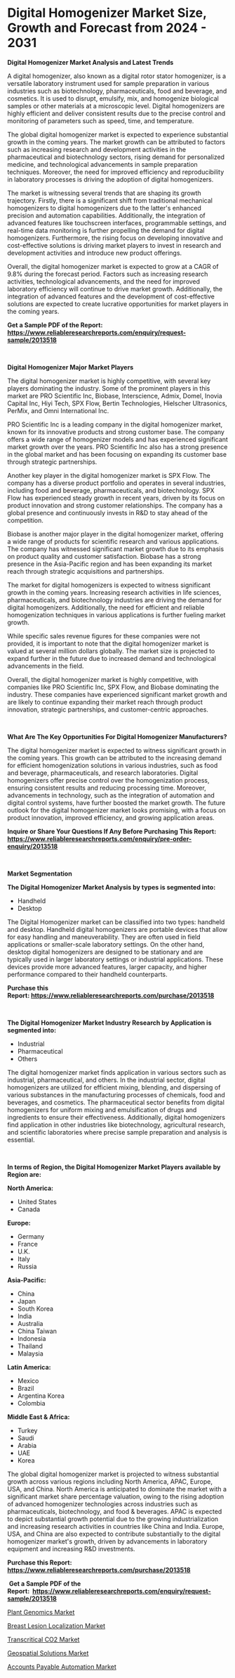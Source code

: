 <p><h1>Digital Homogenizer Market Size, Growth and Forecast from 2024 - 2031</h1></p><p><strong>Digital Homogenizer Market Analysis and Latest Trends</strong></p>
<p><p>A digital homogenizer, also known as a digital rotor stator homogenizer, is a versatile laboratory instrument used for sample preparation in various industries such as biotechnology, pharmaceuticals, food and beverage, and cosmetics. It is used to disrupt, emulsify, mix, and homogenize biological samples or other materials at a microscopic level. Digital homogenizers are highly efficient and deliver consistent results due to the precise control and monitoring of parameters such as speed, time, and temperature.</p><p>The global digital homogenizer market is expected to experience substantial growth in the coming years. The market growth can be attributed to factors such as increasing research and development activities in the pharmaceutical and biotechnology sectors, rising demand for personalized medicine, and technological advancements in sample preparation techniques. Moreover, the need for improved efficiency and reproducibility in laboratory processes is driving the adoption of digital homogenizers.</p><p>The market is witnessing several trends that are shaping its growth trajectory. Firstly, there is a significant shift from traditional mechanical homogenizers to digital homogenizers due to the latter's enhanced precision and automation capabilities. Additionally, the integration of advanced features like touchscreen interfaces, programmable settings, and real-time data monitoring is further propelling the demand for digital homogenizers. Furthermore, the rising focus on developing innovative and cost-effective solutions is driving market players to invest in research and development activities and introduce new product offerings.</p><p>Overall, the digital homogenizer market is expected to grow at a CAGR of 9.8% during the forecast period. Factors such as increasing research activities, technological advancements, and the need for improved laboratory efficiency will continue to drive market growth. Additionally, the integration of advanced features and the development of cost-effective solutions are expected to create lucrative opportunities for market players in the coming years.</p></p>
<p><strong>Get a Sample PDF of the Report:&nbsp; <a href="https://www.reliableresearchreports.com/enquiry/request-sample/2013518">https://www.reliableresearchreports.com/enquiry/request-sample/2013518</a></strong></p>
<p>&nbsp;</p>
<p><strong>Digital Homogenizer Major Market Players</strong></p>
<p><p>The digital homogenizer market is highly competitive, with several key players dominating the industry. Some of the prominent players in this market are PRO Scientific Inc, Biobase, Interscience, Admix, Domel, Inovia Capital Inc, Hiyi Tech, SPX Flow, Bertin Technologies, Hielscher Ultrasonics, PerMix, and Omni International Inc.</p><p>PRO Scientific Inc is a leading company in the digital homogenizer market, known for its innovative products and strong customer base. The company offers a wide range of homogenizer models and has experienced significant market growth over the years. PRO Scientific Inc also has a strong presence in the global market and has been focusing on expanding its customer base through strategic partnerships.</p><p>Another key player in the digital homogenizer market is SPX Flow. The company has a diverse product portfolio and operates in several industries, including food and beverage, pharmaceuticals, and biotechnology. SPX Flow has experienced steady growth in recent years, driven by its focus on product innovation and strong customer relationships. The company has a global presence and continuously invests in R&D to stay ahead of the competition.</p><p>Biobase is another major player in the digital homogenizer market, offering a wide range of products for scientific research and various applications. The company has witnessed significant market growth due to its emphasis on product quality and customer satisfaction. Biobase has a strong presence in the Asia-Pacific region and has been expanding its market reach through strategic acquisitions and partnerships.</p><p>The market for digital homogenizers is expected to witness significant growth in the coming years. Increasing research activities in life sciences, pharmaceuticals, and biotechnology industries are driving the demand for digital homogenizers. Additionally, the need for efficient and reliable homogenization techniques in various applications is further fueling market growth.</p><p>While specific sales revenue figures for these companies were not provided, it is important to note that the digital homogenizer market is valued at several million dollars globally. The market size is projected to expand further in the future due to increased demand and technological advancements in the field.</p><p>Overall, the digital homogenizer market is highly competitive, with companies like PRO Scientific Inc, SPX Flow, and Biobase dominating the industry. These companies have experienced significant market growth and are likely to continue expanding their market reach through product innovation, strategic partnerships, and customer-centric approaches.</p></p>
<p>&nbsp;</p>
<p><strong>What Are The Key Opportunities For Digital Homogenizer Manufacturers?</strong></p>
<p><p>The digital homogenizer market is expected to witness significant growth in the coming years. This growth can be attributed to the increasing demand for efficient homogenization solutions in various industries, such as food and beverage, pharmaceuticals, and research laboratories. Digital homogenizers offer precise control over the homogenization process, ensuring consistent results and reducing processing time. Moreover, advancements in technology, such as the integration of automation and digital control systems, have further boosted the market growth. The future outlook for the digital homogenizer market looks promising, with a focus on product innovation, improved efficiency, and growing application areas.</p></p>
<p><strong>Inquire or Share Your Questions If Any Before Purchasing This Report: <a href="https://www.reliableresearchreports.com/enquiry/pre-order-enquiry/2013518">https://www.reliableresearchreports.com/enquiry/pre-order-enquiry/2013518</a></strong></p>
<p>&nbsp;</p>
<p><strong>Market Segmentation</strong></p>
<p><strong>The Digital Homogenizer Market Analysis by types is segmented into:</strong></p>
<p><ul><li>Handheld</li><li>Desktop</li></ul></p>
<p><p>The Digital Homogenizer market can be classified into two types: handheld and desktop. Handheld digital homogenizers are portable devices that allow for easy handling and maneuverability. They are often used in field applications or smaller-scale laboratory settings. On the other hand, desktop digital homogenizers are designed to be stationary and are typically used in larger laboratory settings or industrial applications. These devices provide more advanced features, larger capacity, and higher performance compared to their handheld counterparts.</p></p>
<p><strong>Purchase this Report:&nbsp;<a href="https://www.reliableresearchreports.com/purchase/2013518">https://www.reliableresearchreports.com/purchase/2013518</a></strong></p>
<p>&nbsp;</p>
<p><strong>The Digital Homogenizer Market Industry Research by Application is segmented into:</strong></p>
<p><ul><li>Industrial</li><li>Pharmaceutical</li><li>Others</li></ul></p>
<p><p>The digital homogenizer market finds application in various sectors such as industrial, pharmaceutical, and others. In the industrial sector, digital homogenizers are utilized for efficient mixing, blending, and dispersing of various substances in the manufacturing processes of chemicals, food and beverages, and cosmetics. The pharmaceutical sector benefits from digital homogenizers for uniform mixing and emulsification of drugs and ingredients to ensure their effectiveness. Additionally, digital homogenizers find application in other industries like biotechnology, agricultural research, and scientific laboratories where precise sample preparation and analysis is essential.</p></p>
<p>&nbsp;</p>
<p><strong>In terms of Region, the Digital Homogenizer Market Players available by Region are:</strong></p>
<p>
    <p> <strong> North America: </strong>
        <ul>
            <li>United States</li>
            <li>Canada</li>
        </ul>
        </p> 
    <p> <strong> Europe: </strong>
        <ul>
            <li>Germany</li>
            <li>France</li>
            <li>U.K.</li>
            <li>Italy</li>
            <li>Russia</li>
        </ul>
        </p> 
    <p> <strong> Asia-Pacific: </strong>
        <ul>
            <li>China</li>
            <li>Japan</li>
            <li>South Korea</li>
            <li>India</li>
            <li>Australia</li>
            <li>China Taiwan</li>
            <li>Indonesia</li>
            <li>Thailand</li>
            <li>Malaysia</li>
        </ul>
        </p> 
    <p> <strong> Latin America: </strong>
        <ul>
            <li>Mexico</li>
            <li>Brazil</li>
            <li>Argentina Korea</li>
            <li>Colombia</li>
        </ul>
        </p> 
    <p> <strong> Middle East & Africa: </strong>
        <ul>
            <li>Turkey</li>
            <li>Saudi</li>
            <li>Arabia</li>
            <li>UAE</li>
            <li>Korea</li>
        </ul>
    </p>
    </p>
<p><p>The global digital homogenizer market is projected to witness substantial growth across various regions including North America, APAC, Europe, USA, and China. North America is anticipated to dominate the market with a significant market share percentage valuation, owing to the rising adoption of advanced homogenizer technologies across industries such as pharmaceuticals, biotechnology, and food & beverages. APAC is expected to depict substantial growth potential due to the growing industrialization and increasing research activities in countries like China and India. Europe, USA, and China are also expected to contribute substantially to the digital homogenizer market's growth, driven by advancements in laboratory equipment and increasing R&D investments.</p></p>
<p><strong>Purchase this Report: <a href="https://www.reliableresearchreports.com/purchase/2013518">https://www.reliableresearchreports.com/purchase/2013518</a></strong></p>
<p>&nbsp;<strong>Get a Sample PDF of the Report:&nbsp;&nbsp;<a href="https://www.reliableresearchreports.com/enquiry/request-sample/2013518">https://www.reliableresearchreports.com/enquiry/request-sample/2013518</a></strong></p>
<p><strong></strong></p>
<p><p><a href="https://medium.com/p/ca15ecd5f011/edit">Plant Genomics Market</a></p><p><a href="https://medium.com/@elizabethramirez644/breast-lesion-localization-market-report-reveals-the-latest-trends-and-growth-opportunities-of-this-e50585bb4299">Breast Lesion Localization Market</a></p><p><a href="https://medium.com/@elizabethramirez644/transcritical-co2-market-size-cagr-trends-2024-2030-a820e145dcd8">Transcritical CO2 Market</a></p><p><a href="https://medium.com/@elizabethramirez644/geospatial-solutions-market-trends-forecast-and-competitive-analysis-to-2030-b12bfc366cb2">Geospatial Solutions Market</a></p><p><a href="https://medium.com/@elizabethramirez644/accounts-payable-automation-market-size-market-outlook-and-market-forecast-2023-to-2030-251eb17b1a72">Accounts Payable Automation Market</a></p></p>